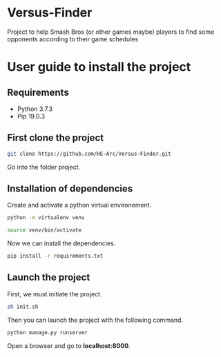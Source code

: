 # Versus-Finder
Project to help Smash Bros (or other games maybe) players to find some opponents according to their game schedules

# User guide to install the project


## Requirements
* Python 3.7.3
* Pip 19.0.3


## First clone the project


```bash
git clone https://github.com/HE-Arc/Versus-Finder.git
```
Go into the folder project.

## Installation of dependencies

Create and activate a python virtual environement. 
```bash
python -m virtualenv venv

source venv/bin/activate
```
Now we can install the dependencies.

```bash
pip install -r requirements.txt
```
## Launch the project

First, we must initiate the project.


```bash
sh init.sh
```

Then you can launch the project with the following command.

```bash
python manage.py runserver
```

Open a browser and go to **localhost:8000**.
